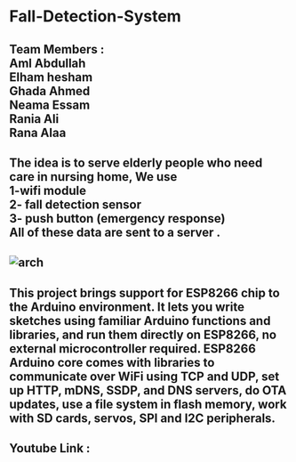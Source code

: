 # Fall-Detection-System
Team Members :<br/>
Aml Abdullah<br/>
Elham hesham<br/>
Ghada Ahmed<br/>
Neama Essam<br/>
Rania Ali<br/>
Rana Alaa
----------------------------------
The idea is to serve elderly people who need care in nursing home, We use <br/>
1-wifi module<br/> 
2- fall detection sensor <br/>
3- push button (emergency response)<br/>
 All of these data are sent to a server .<br/>
 ----------------------------------
 ![arch](https://user-images.githubusercontent.com/44041416/56615332-26a4de80-661b-11e9-9859-54525ea827cb.png)
 ----------------------------------
This project brings support for ESP8266 chip to the Arduino environment. It lets you write sketches using familiar Arduino functions and libraries, and run them directly on ESP8266, no external microcontroller required.
ESP8266 Arduino core comes with libraries to communicate over WiFi using TCP and UDP, set up HTTP, mDNS, SSDP, and DNS servers, do OTA updates, use a file system in flash memory, work with SD cards, servos, SPI and I2C peripherals.
----------------------------------
Youtube Link : 
----------------------------------


